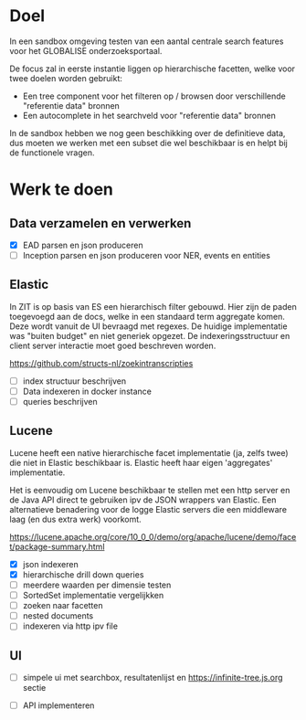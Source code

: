 # Doel
	
In een sandbox omgeving testen van een aantal centrale search features voor het GLOBALISE onderzoeksportaal.

De focus zal in eerste instantie liggen op hierarchische facetten, welke voor twee doelen worden gebruikt:

- Een tree component voor het filteren op / browsen door  verschillende "referentie data" bronnen
- Een autocomplete in het searchveld voor "referentie data" bronnen

In de sandbox hebben we nog geen beschikking over de definitieve data,
dus moeten we werken met een subset die wel beschikbaar is en helpt bij de functionele vragen.
	
# Werk te doen


## Data verzamelen en verwerken

- [x] EAD parsen en json produceren
- [ ] Inception parsen en json produceren voor NER, events en entities
	
## Elastic

In ZIT is op basis van ES een hierarchisch filter gebouwd. Hier zijn de paden toegevoegd aan de docs,
welke in een standaard term aggregate komen. Deze wordt vanuit de UI bevraagd met regexes. De huidige
implementatie was "buiten budget" en niet generiek opgezet. De indexeringsstructuur en
client server interactie moet goed beschreven worden.

https://github.com/structs-nl/zoekintranscripties

- [ ] index structuur beschrijven
- [ ] Data indexeren in docker instance
- [ ] queries beschrijven

## Lucene

Lucene heeft een native hierarchische facet implementatie (ja, zelfs twee) die niet in Elastic beschikbaar is.
Elastic heeft haar eigen 'aggregates' implementatie.

Het is eenvoudig om Lucene beschikbaar te stellen met een http server en de Java API direct te gebruiken ipv de JSON wrappers van Elastic. Een alternatieve benadering voor de logge Elastic servers die een middleware laag (en dus extra werk) voorkomt.

https://lucene.apache.org/core/10_0_0/demo/org/apache/lucene/demo/facet/package-summary.html


- [x] json indexeren
- [x] hierarchische drill down queries
- [ ] meerdere waarden per dimensie testen
- [ ] SortedSet implementatie vergelijkken
- [ ] zoeken naar facetten
- [ ] nested documents
- [ ] indexeren via http ipv file

## UI

- [ ] simpele ui met searchbox, resultatenlijst en https://infinite-tree.js.org sectie
- [ ] API implementeren


	
